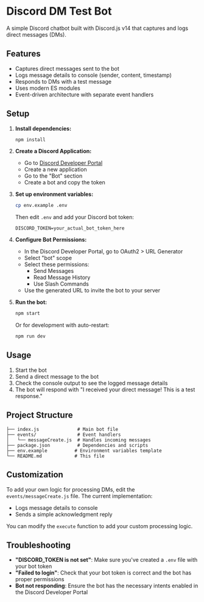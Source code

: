 # Discord DM Test Bot

A simple Discord chatbot built with Discord.js v14 that captures and logs direct messages (DMs).

## Features

- Captures direct messages sent to the bot
- Logs message details to console (sender, content, timestamp)
- Responds to DMs with a test message
- Uses modern ES modules
- Event-driven architecture with separate event handlers

## Setup

1. **Install dependencies:**
   ```bash
   npm install
   ```

2. **Create a Discord Application:**
   - Go to [Discord Developer Portal](https://discord.com/developers/applications)
   - Create a new application
   - Go to the "Bot" section
   - Create a bot and copy the token

3. **Set up environment variables:**
   ```bash
   cp env.example .env
   ```
   Then edit `.env` and add your Discord bot token:
   ```
   DISCORD_TOKEN=your_actual_bot_token_here
   ```

4. **Configure Bot Permissions:**
   - In the Discord Developer Portal, go to OAuth2 > URL Generator
   - Select "bot" scope
   - Select these permissions:
     - Send Messages
     - Read Message History
     - Use Slash Commands
   - Use the generated URL to invite the bot to your server

5. **Run the bot:**
   ```bash
   npm start
   ```
   
   Or for development with auto-restart:
   ```bash
   npm run dev
   ```

## Usage

1. Start the bot
2. Send a direct message to the bot
3. Check the console output to see the logged message details
4. The bot will respond with "I received your direct message! This is a test response."

## Project Structure

```
├── index.js              # Main bot file
├── events/               # Event handlers
│   └── messageCreate.js  # Handles incoming messages
├── package.json          # Dependencies and scripts
├── env.example          # Environment variables template
└── README.md            # This file
```

## Customization

To add your own logic for processing DMs, edit the `events/messageCreate.js` file. The current implementation:

- Logs message details to console
- Sends a simple acknowledgment reply

You can modify the `execute` function to add your custom processing logic.

## Troubleshooting

- **"DISCORD_TOKEN is not set"**: Make sure you've created a `.env` file with your bot token
- **"Failed to login"**: Check that your bot token is correct and the bot has proper permissions
- **Bot not responding**: Ensure the bot has the necessary intents enabled in the Discord Developer Portal 